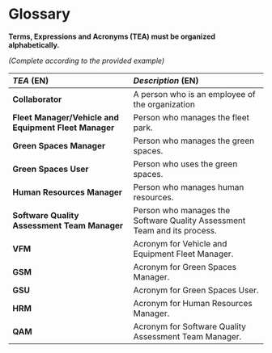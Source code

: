 # Glossary

**Terms, Expressions and Acronyms (TEA) must be organized alphabetically.**

_(Complete according to the provided example)_

| **_TEA_** (EN)                                        | **_Description_** (EN)                                                   |                                       
|:------------------------------------------------------|:-------------------------------------------------------------------------|
| **Collaborator**                                      | A person who is an employee of the organization                          |
| **Fleet Manager/Vehicle and Equipment Fleet Manager** | Person who manages the fleet park.                                       |
| **Green Spaces Manager**                              | Person who manages the green spaces.                                     |
| **Green Spaces User**                                 | Person who uses the green spaces.                                        |
| **Human Resources Manager**                           | Person who manages human resources.                                      |
| **Software Quality Assessment Team Manager**          | Person who manages the Software Quality Assessment Team and its process. |
| **VFM**                                               | Acronym for Vehicle and Equipment Fleet Manager.                         |
| **GSM**                                               | Acronym for Green Spaces Manager.                                        |
| **GSU**                                               | Acronym for Green Spaces User.                                           |
| **HRM**                                               | Acronym for Human Resources Manager.                                     |
| **QAM**                                               | Acronym for Software Quality Assessment Team Manager.                    | 







